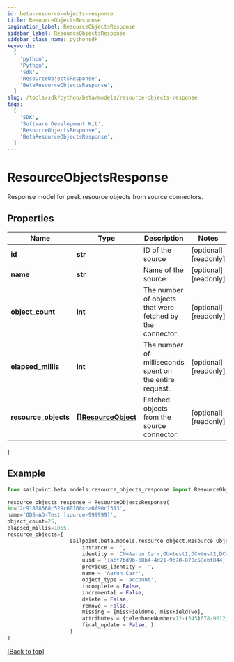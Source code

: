 ```yaml
---
id: beta-resource-objects-response
title: ResourceObjectsResponse
pagination_label: ResourceObjectsResponse
sidebar_label: ResourceObjectsResponse
sidebar_class_name: pythonsdk
keywords:
  [
    'python',
    'Python',
    'sdk',
    'ResourceObjectsResponse',
    'BetaResourceObjectsResponse',
  ]
slug: /tools/sdk/python/beta/models/resource-objects-response
tags:
  [
    'SDK',
    'Software Development Kit',
    'ResourceObjectsResponse',
    'BetaResourceObjectsResponse',
  ]
---
```


# ResourceObjectsResponse

Response model for peek resource objects from source connectors.

## Properties

| Name | Type | Description | Notes |
| --- | --- | --- | --- |
| **id** | **str** | ID of the source | [optional] [readonly] |
| **name** | **str** | Name of the source | [optional] [readonly] |
| **object_count** | **int** | The number of objects that were fetched by the connector. | [optional] [readonly] |
| **elapsed_millis** | **int** | The number of milliseconds spent on the entire request. | [optional] [readonly] |
| **resource_objects** | [**[]ResourceObject**](resource-object) | Fetched objects from the source connector. | [optional] [readonly] |

}

## Example

```python
from sailpoint.beta.models.resource_objects_response import ResourceObjectsResponse

resource_objects_response = ResourceObjectsResponse(
id='2c91808568c529c60168cca6f90c1313',
name='ODS-AD-Test [source-999999]',
object_count=25,
elapsed_millis=1055,
resource_objects=[
                    sailpoint.beta.models.resource_object.Resource Object(
                        instance = '',
                        identity = 'CN=Aaron Carr,OU=test1,DC=test2,DC=test',
                        uuid = '{abf7bd9b-68b4-4d21-9b70-870c58ebf844}',
                        previous_identity = '',
                        name = 'Aaron Carr',
                        object_type = 'account',
                        incomplete = False,
                        incremental = False,
                        delete = False,
                        remove = False,
                        missing = [missFieldOne, missFieldTwo],
                        attributes = {telephoneNumber=12-(345)678-9012, mail=example@test.com, displayName=Aaron Carr},
                        final_update = False, )
                    ]
)

```

[[Back to top]](#)
